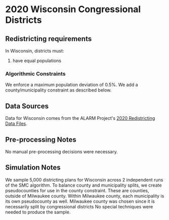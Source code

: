 # 2020 Wisconsin Congressional Districts

## Redistricting requirements
In Wisconsin, districts must:

1. have equal populations

### Algorithmic Constraints
We enforce a maximum population deviation of 0.5%.
We add a county/municipality constraint as described below.

## Data Sources
Data for Wisconsin comes from the ALARM Project's [2020 Redistricting Data Files](https://alarm-redist.github.io/posts/2021-08-10-census-2020/).

## Pre-processing Notes
No manual pre-processing decisions were necessary.

## Simulation Notes
We sample 5,000 districting plans for Wisconsin across 2 independent runs of the SMC algorithm.
To balance county and municipality splits, we create pseudocounties for use in the county constraint.
These are counties, outside of Milwaukee county. Within Milwaukee county, each municipality is its own pseudocounty as well. Milwaukee county was chosen since it is necessarily split by congressional districts
No special techniques were needed to produce the sample.
